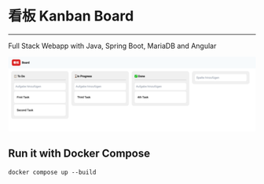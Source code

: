 # 看板 Kanban Board
___
Full Stack Webapp with Java, Spring Boot, MariaDB and Angular

![Screenshot of Kanban Board](preview_01.png "Kanban Board Screenshot")

## Run it with Docker Compose
```shell
docker compose up --build
```

